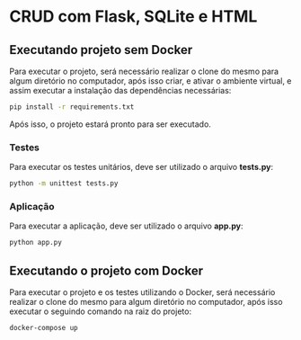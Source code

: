 # CRUD com Flask, SQLite e HTML

## Executando projeto sem Docker

Para executar o projeto, será necessário realizar o clone do mesmo para algum diretório no computador, após isso criar, e ativar o ambiente virtual, e assim executar a instalação das dependências necessárias:
```sh
pip install -r requirements.txt
```
Após isso, o projeto estará pronto para ser executado.


### Testes

Para executar os testes unitários, deve ser utilizado o arquivo **tests.py**:
```sh
python -m unittest tests.py
```

### Aplicação

Para executar a aplicação, deve ser utilizado o arquivo **app.py**:
```sh
python app.py
```

## Executando o projeto com Docker

Para executar o projeto e os testes utilizando o Docker, será necessário realizar o clone do mesmo para algum diretório no computador, após isso executar o seguindo comando na raiz do projeto:
```sh
docker-compose up
```
